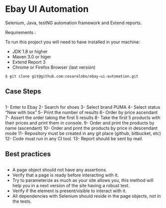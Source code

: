 # Ebay UI Automation

Selenium, Java, testNG automation framework and Extend reports.

Requirements :

To run this project you will need to have installed in your machine:

- JDK 1.8 or higher
- Maven 3.0 or higer
- Extend Report 3
- Chrome or Firefox Browser (last version)

```  
$ git clone git@github.com:cesaralobo/ebay-ui-automation.git 
```  

## Case Steps <h2>

1- Enter to Ebay
2- Search for shoes
3- Select brand PUMA
4- Select status “New with box”
5- Print the number of results
6- Order by price ascendant
7- Assert the order taking the first 5 results
8- Take the first 5 products with their prices and print them in console.
9- Order and print the products by name (ascendant)
10- Order and print the products by price in descendant mode
11- Repository must be created in any git place (github, bitbucket, etc)
12- Code must run in any CI tool.
13- Report should be sent by mail.

## Best practices <h2>

- A page object should not have any assertions.
- Verify that a page is ready before interacting with it.
- Try to parameterize as much as your site allows you, this method will help you in a next version of the site having a robust test.
- Verify if the element is present/visible to interact with it.
- All dependencies with Selenium should reside in the page objects, not in the tests. 

 


